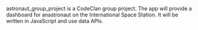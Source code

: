 <p> astronaut_group_project is a CodeClan group project. The app will provide a dashboard for anastronaut on the International Space Station. It will be written in JavaScript and use data APIs.</p>
